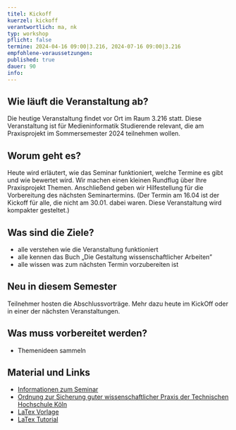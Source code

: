 ```yaml
---
titel: Kickoff
kuerzel: kickoff
verantwortlich: ma, nk
typ: workshop
pflicht: false
termine: 2024-04-16 09:00|3.216, 2024-07-16 09:00|3.216
empfohlene-voraussetzungen: 
published: true
dauer: 90
info: 
---
```



## Wie läuft die Veranstaltung ab?
Die heutige Veranstaltung findet vor Ort im Raum 3.216 statt. Diese Veranstaltung ist für Medieninformatik Studierende relevant, die am Praxisprojekt im Sommersemester 2024 teilnehmen wollen.

## Worum geht es?
Heute wird erläutert, wie das Seminar funktioniert, welche Termine es gibt und wie bewertet wird. Wir machen einen kleinen Rundflug über Ihre Praxisprojekt Themen. Anschließend geben wir Hilfestellung für die Vorbereitung des nächsten Seminartermins. (Der Termin am 16.04 ist der Kickoff für alle, die nicht am 30.01. dabei waren. Diese Veranstaltung wird kompakter gesteltet.)

## Was sind die Ziele?
- alle verstehen wie die Veranstaltung funktioniert
- alle kennen das Buch „Die Gestaltung wissenschaftlicher Arbeiten”
- alle wissen was zum nächsten Termin vorzubereiten ist

## Neu in diesem Semester
Teilnehmer hosten die Abschlussvorträge. Mehr dazu heute im KickOff oder in einer der nächsten Veranstaltungen.

## Was muss vorbereitet werden?
* Themenideen sammeln

## Material und Links
* [Informationen zum Seminar](https://ilias.th-koeln.de/goto.php?target=file_1995359_download&client_id=ILIAS_FH_Koeln)
* [Ordnung zur Sicherung guter wissenschaftlicher Praxis der Technischen Hochschule Köln](https://www.th-koeln.de/mam/downloads/deutsch/hochschule/amtlichemitteilungen/endfassung_02_2020.pdf)
* [LaTex Vorlage](https://ilias.th-koeln.de/goto.php?target=file_1355498_download&client_id=ILIAS_FH_Koeln)
* [LaTex Tutorial](https://www.latex-tutorial.com)

